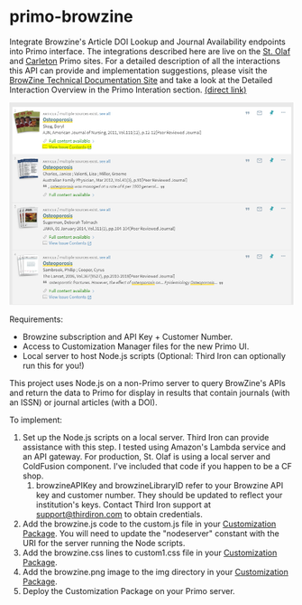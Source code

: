 # primo-browzine
Integrate Browzine's Article DOI Lookup and Journal Availability endpoints into Primo interface.  The integrations described here are live on the [St. Olaf](https://stolaf-primo.hosted.exlibrisgroup.com/primo-explore/search?vid=01BRC_SOC&sortby=rank) and [Carleton](https://carleton-primo.hosted.exlibrisgroup.com/primo-explore/search?vid=01BRC_CCO&sortby=rank) Primo sites.  For a detailed description of all the interactions this API can provide and implementation suggestions, please visit the [BrowZine Technical Documentation Site](https://thirdiron.atlassian.net/wiki/spaces/BrowZineAPIDocs/overview) and take a look at the Detailed Interaction Overview in the Primo Interation section. [(direct link)](https://thirdiron.atlassian.net/wiki/spaces/BrowZineAPIDocs/pages/79200260/Ex+Libris+Primo+Integration)

![Article in Context links in Primo results](browzine_example.png?raw=true "Article in Context links in Primo results")

Requirements:  
* Browzine subscription and API Key + Customer Number.
* Access to Customization Manager files for the new Primo UI.
* Local server to host Node.js scripts (Optional: Third Iron can optionally run this for you!)

This project uses Node.js on a non-Primo server to query BrowZine's APIs and return the data to Primo for display in results that contain journals (with an ISSN) or journal articles (with a DOI).

To implement:

1. Set up the Node.js scripts on a local server.  Third Iron can provide assistance with this step.  I tested using Amazon's Lambda service and an API gateway.  For production, St. Olaf is using a local server and ColdFusion component.  I've included that code if you happen to be a CF shop.
   1. browzineAPIKey and browzineLibraryID refer to your Browzine API key and customer number.  They should be updated to reflect your institution's keys.  Contact Third Iron support at support@thirdiron.com to obtain credentials.
1. Add the browzine.js code to the custom.js file in your [Customization Package](https://knowledge.exlibrisgroup.com/Primo/Product_Documentation/New_Primo_User_Interface/New_UI_Customization_-_Best_Practices#Using_the_UI_Customization_Package_Manager).  You will need to update the "nodeserver" constant with the URI for the server running the Node scripts.
1. Add the browzine.css lines to custom1.css file in your [Customization Package](https://knowledge.exlibrisgroup.com/Primo/Product_Documentation/New_Primo_User_Interface/New_UI_Customization_-_Best_Practices#Using_the_UI_Customization_Package_Manager).
1. Add the browzine.png image to the img directory in your [Customization Package](https://knowledge.exlibrisgroup.com/Primo/Product_Documentation/New_Primo_User_Interface/New_UI_Customization_-_Best_Practices#Using_the_UI_Customization_Package_Manager).
1. Deploy the Customization Package on your Primo server.
